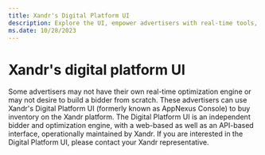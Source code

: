 ```yaml
---
title: Xandr's Digital Platform UI
description: Explore the UI, empower advertisers with real-time tools, effortlessly buy platform inventory via web/API. Contact the representative for details.
ms.date: 10/28/2023
---
```


# Xandr's digital platform UI

Some advertisers may not have their own real-time optimization engine or may not desire to build a bidder from scratch. These advertisers can use Xandr's Digital Platform UI (formerly known as AppNexus Console) to buy inventory on the Xandr platform. The Digital Platform UI is an independent bidder and optimization engine, with a web-based as well as an API-based interface, operationally maintained by Xandr. If you are interested in the Digital Platform UI, please contact your Xandr representative.
